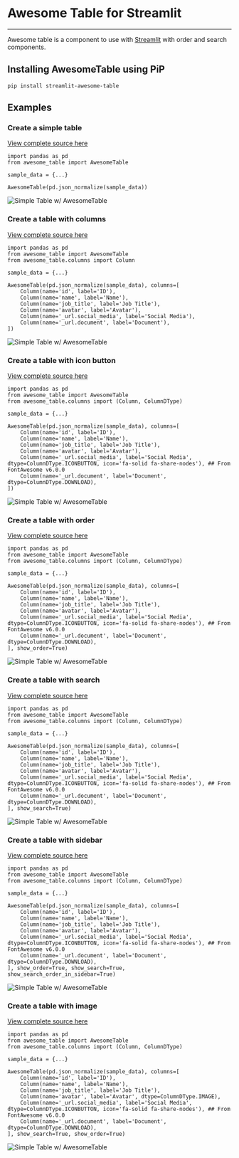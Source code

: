 # Awesome Table for Streamlit

---

Awesome table is a component to use with [Streamlit](https://github.com/streamlit/streamlit) with order and search components.

## Installing AwesomeTable using PiP
```
pip install streamlit-awesome-table
```

## Examples
### **Create a simple table**
[View complete source here](/samples/simple_table/__init__.py)

```
import pandas as pd
from awesome_table import AwesomeTable

sample_data = {...}

AwesomeTable(pd.json_normalize(sample_data))
```
![Simple Table w/ AwesomeTable](/samples/simple_table/awesome-table-simple.png)

### **Create a table with columns**
[View complete source here](/samples/with_columns/__init__.py)

```
import pandas as pd
from awesome_table import AwesomeTable
from awesome_table.columns import Column

sample_data = {...}

AwesomeTable(pd.json_normalize(sample_data), columns=[
    Column(name='id', label='ID'),
    Column(name='name', label='Name'),
    Column(name='job_title', label='Job Title'),
    Column(name='avatar', label='Avatar'),
    Column(name='_url.social_media', label='Social Media'),
    Column(name='_url.document', label='Document'),
])
```
![Simple Table w/ AwesomeTable](/samples/with_columns/awesome-table-with-columns.png)

### **Create a table with icon button**
[View complete source here](/samples/with_iconbutton/__init__.py)

```
import pandas as pd
from awesome_table import AwesomeTable
from awesome_table.columns import (Column, ColumnDType)

sample_data = {...}

AwesomeTable(pd.json_normalize(sample_data), columns=[
    Column(name='id', label='ID'),
    Column(name='name', label='Name'),
    Column(name='job_title', label='Job Title'),
    Column(name='avatar', label='Avatar'),
    Column(name='_url.social_media', label='Social Media', dtype=ColumnDType.ICONBUTTON, icon='fa-solid fa-share-nodes'), ## From FontAwesome v6.0.0
    Column(name='_url.document', label='Document', dtype=ColumnDType.DOWNLOAD),
])
```
![Simple Table w/ AwesomeTable](/samples/with_iconbutton/awesome-table-with-iconbutton.png)

### **Create a table with order**
[View complete source here](/samples/with_order/__init__.py)

```
import pandas as pd
from awesome_table import AwesomeTable
from awesome_table.columns import (Column, ColumnDType)

sample_data = {...}

AwesomeTable(pd.json_normalize(sample_data), columns=[
    Column(name='id', label='ID'),
    Column(name='name', label='Name'),
    Column(name='job_title', label='Job Title'),
    Column(name='avatar', label='Avatar'),
    Column(name='_url.social_media', label='Social Media', dtype=ColumnDType.ICONBUTTON, icon='fa-solid fa-share-nodes'), ## From FontAwesome v6.0.0
    Column(name='_url.document', label='Document', dtype=ColumnDType.DOWNLOAD),
], show_order=True)
```
![Simple Table w/ AwesomeTable](/samples/with_order/awesome-table-with-order.png)

### **Create a table with search**
[View complete source here](/samples/with_search/__init__.py)

```
import pandas as pd
from awesome_table import AwesomeTable
from awesome_table.columns import (Column, ColumnDType)

sample_data = {...}

AwesomeTable(pd.json_normalize(sample_data), columns=[
    Column(name='id', label='ID'),
    Column(name='name', label='Name'),
    Column(name='job_title', label='Job Title'),
    Column(name='avatar', label='Avatar'),
    Column(name='_url.social_media', label='Social Media', dtype=ColumnDType.ICONBUTTON, icon='fa-solid fa-share-nodes'), ## From FontAwesome v6.0.0
    Column(name='_url.document', label='Document', dtype=ColumnDType.DOWNLOAD),
], show_search=True)
```
![Simple Table w/ AwesomeTable](/samples/with_search/awesome-table-with-search.png)

### **Create a table with sidebar**
[View complete source here](/samples/with_sidebar/__init__.py)

```
import pandas as pd
from awesome_table import AwesomeTable
from awesome_table.columns import (Column, ColumnDType)

sample_data = {...}

AwesomeTable(pd.json_normalize(sample_data), columns=[
    Column(name='id', label='ID'),
    Column(name='name', label='Name'),
    Column(name='job_title', label='Job Title'),
    Column(name='avatar', label='Avatar'),
    Column(name='_url.social_media', label='Social Media', dtype=ColumnDType.ICONBUTTON, icon='fa-solid fa-share-nodes'), ## From FontAwesome v6.0.0
    Column(name='_url.document', label='Document', dtype=ColumnDType.DOWNLOAD),
], show_order=True, show_search=True, show_search_order_in_sidebar=True)
```
![Simple Table w/ AwesomeTable](/samples/with_sidebar/awesome-table-with-sidebar.png)

### **Create a table with image**
[View complete source here](/samples/with_image/__init__.py)

```
import pandas as pd
from awesome_table import AwesomeTable
from awesome_table.columns import (Column, ColumnDType)

sample_data = {...}

AwesomeTable(pd.json_normalize(sample_data), columns=[
    Column(name='id', label='ID'),
    Column(name='name', label='Name'),
    Column(name='job_title', label='Job Title'),
    Column(name='avatar', label='Avatar', dtype=ColumnDType.IMAGE),
    Column(name='_url.social_media', label='Social Media', dtype=ColumnDType.ICONBUTTON, icon='fa-solid fa-share-nodes'), ## From FontAwesome v6.0.0
    Column(name='_url.document', label='Document', dtype=ColumnDType.DOWNLOAD),
], show_search=True, show_order=True)
```
![Simple Table w/ AwesomeTable](/samples/with_image/awesome-table-with-image.png)
